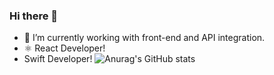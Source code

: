 ### Hi there 👋

- 🔭 I’m currently working with front-end and API integration.
- ⚛ React Developer!
- Swift Developer!
![Anurag's GitHub stats](https://github-readme-stats.vercel.app/api?username=leonardofassini&count_private=true)
